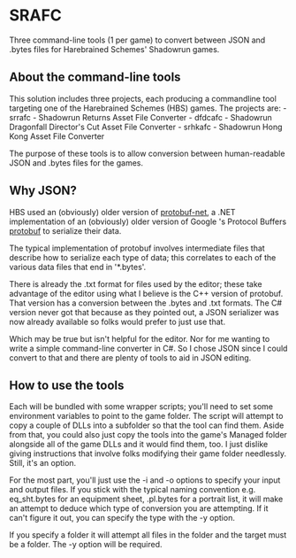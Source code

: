 # SRAFC
Three command-line tools (1 per game) to convert between JSON and .bytes files for Harebrained Schemes' Shadowrun games.

## About the command-line tools
This solution includes three projects, each producing a commandline tool targeting one of the Harebrained Schemes (HBS) games. The projects are:
	- srrafc - Shadowrun Returns Asset File Converter
	- dfdcafc - Shadowrun Dragonfall Director's Cut Asset File Converter
	- srhkafc - Shadowrun Hong Kong Asset File Converter

The purpose of these tools is to allow conversion between human-readable JSON and .bytes files for the games.

## Why JSON?
HBS used an (obviously) older version of [protobuf-net](https://github.com/protobuf-net/protobuf-net), a .NET implementation
of an (obviously) older version of Google 's Protocol Buffers [protobuf](https://github.com/protocolbuffers/protobuf) to serialize their data.

The typical implementation of protobuf involves intermediate files that describe how to serialize each type of data; this correlates to each of the
various data files that end in '*.bytes'.

There is already the .txt format for files used by the editor; these take advantage of the editor using what I believe is the C++ version of protobuf.
That version has a conversion between the .bytes and .txt formats. The C# version never got that because as they pointed out, a JSON serializer was
now already available so folks would prefer to just use that.

Which may be true but isn't helpful for the editor. Nor for me wanting to write a simple command-line converter in C#. So I chose JSON since I
could convert to that and there are plenty of tools to aid in JSON editing.

## How to use the tools
Each will be bundled with some wrapper scripts; you'll need to set some environment variables to point to the game folder. The script will attempt
to copy a couple of DLLs into a subfolder so that the tool can find them. Aside from that, you could also just copy the tools into the game's
Managed folder alongside all of the game DLLs and it would find them, too. I just dislike giving instructions that involve folks modifying
their game folder needlessly. Still, it's an option.

For the most part, you'll just use the -i and -o options to specify your input and output files. If you stick with the typical naming
convention e.g. eq_sht.bytes for an equipment sheet, .pl.bytes for a portrait list, it will make an attempt to deduce which type of
conversion you are attempting. If it can't figure it out, you can specify the type with the -y option.

If you specify a folder it will attempt all files in the folder and the target must be a folder. The -y option will be required.